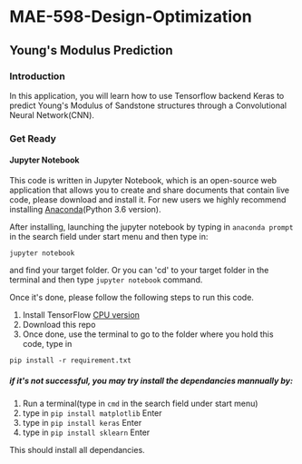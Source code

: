 # MAE-598-Design-Optimization
## Young's Modulus Prediction
### Introduction
In this application, you will learn how to use Tensorflow backend Keras to predict Young's Modulus of Sandstone structures through a
Convolutional Neural Network(CNN).

### Get Ready
#### Jupyter Notebook
This code is written in Jupyter Notebook, which is an open-source web application that allows you to create and share documents that contain live code, please download and install it. For new users we highly recommend installing [Anaconda](https://www.anaconda.com/download/)(Python 3.6 version). 

After installing, launching the jupyter notebook by typing in ```anaconda prompt``` in the search field under start menu and then type in:
```
jupyter notebook
```
and find your target folder. Or you can 'cd' to your target folder in the terminal and then type ```jupyter notebook``` command.

Once it's done, please follow the following steps to run this code.
1. Install TensorFlow [CPU version](https://www.tensorflow.org/install/)
2. Download this repo
3. Once done, use the terminal to go to the folder where you hold this code, type in

```
pip install -r requirement.txt
```
##### if it's not successful, you may try install the dependancies mannually by:
1. Run a terminal(type in ```cmd``` in the search field under start menu)
2. type in ``` pip install matplotlib ``` Enter
3. type in ``` pip install keras ``` Enter
4. type in ``` pip install sklearn ``` Enter

This should install all dependancies.

